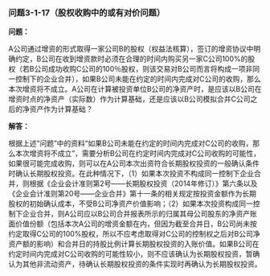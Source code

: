 ### 问题3-1-17（股权收购中的或有对价问题）

**问题：**

A公司通过增资的形式取得一家公司B的股权（权益法核算），签订的增资协议中明确约定，B公司在收到增资款时必须在合理的时间内购买另一家C公司100%的股权（若B公司成功收购C公司的100％股权，则该交易对B公司而言将构成一项非同一控制下的企业合并），如果B公司未能在约定的时间内完成对C公司的收购，那么本次增资将不成立。A公司在计算被投资单位B公司的净资产时，是应该以B公司在增资时点的净资产（实际数）作为计算基础，还是应该以B公司模拟合并C公司之后的净资产作为计算基础？

**解答：**

根据上述“问题”中的资料“如果B公司未能在约定的时间内完成对C公司的收购，那么本次增资将不成立”，需要分析B公司在约定时间内完成对C公司收购的可能性，如果很可能完成收购，则可以在A公司本次出资符合长期股权投资的一般确认条件时确认长期股权投资。在此种情况下，（1）如果本次投资不构成同一控制下企业合并，则根据《企业会计准则第2号——长期股权投资（2014年修订）》第六条以及《企业会计准则第20号——企业合并》第十一条的相关规定按投资金额作为长期股权的初始确认成本，不受B公司净资产价值影响；（2）如果本次投资构成同一控制下企业合并，则A公司应以B公司合并报表所示的归属其母公司股东的净资产账面价值份额（包括本次A公司的增资金额在内，但因为截至合并日，B公司尚未按约定取得C公司的100%股权，所以不应考虑取得对C公司的控制权之后对B公司净资产额的影响）和合并日的持股比例计算长期股权投资的入账价值。如果B公司在约定时间内完成对C公司收购的可能性较小，则不应该确认为长期股权投资，暂确认为其他非流动资产，待确认长期股权投资的条件实现时再确认为长期股权投资。